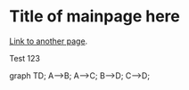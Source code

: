 # Title of mainpage here

[Link to another page](./page2.md).

Test 123


<div class="mermaid">
graph TD;
    A-->B;
    A-->C;
    B-->D;
    C-->D;
</div>
